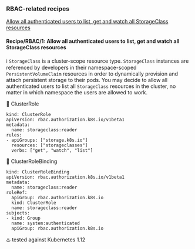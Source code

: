 ### RBAC-related recipes

[Allow all authenticated users to list, get and watch all StorageClass resources](#rbac1)

#### Recipe/RBAC/1: Allow all authenticated users to list, get and watch all StorageClass resources<a name="rbac1"></a>
:information_source: `StorageClass` is a cluster-scope resource type. `StorageClass` instances are referenced by developers in their namespace-scoped `PersistentVolumeClaim` resources in order to dynamically provision and attach persistent storage to their pods. You may decide to allow all authenticated users to list all `StorageClass` resources in the cluster, no matter in which namespace the users are allowed to work.

:page_with_curl: ClusterRole

    kind: ClusterRole
    apiVersion: rbac.authorization.k8s.io/v1beta1
    metadata:
      name: storageclass:reader
    rules:
    - apiGroups: ["storage.k8s.io"]
      resources: ["storageclasses"]
      verbs: ["get", "watch", "list"]
  
:page_with_curl: ClusterRoleBinding
  
    kind: ClusterRoleBinding
    apiVersion: rbac.authorization.k8s.io/v1beta1
    metadata:
      name: storageclass:reader
    roleRef:
      apiGroup: rbac.authorization.k8s.io
      kind: ClusterRole
      name: storageclass:reader
    subjects:  
    - kind: Group
      name: system:authenticated
      apiGroup: rbac.authorization.k8s.io

:hotsprings: tested against Kubernetes 1.12

